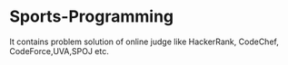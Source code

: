 # Sports-Programming
It contains problem solution of online judge like HackerRank, CodeChef, CodeForce,UVA,SPOJ etc.
